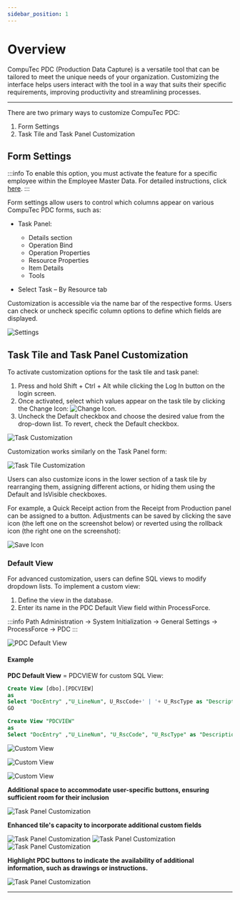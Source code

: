 ```yaml
---
sidebar_position: 1
---
```


# Overview

CompuTec PDC (Production Data Capture) is a versatile tool that can be tailored to meet the unique needs of your organization. Customizing the interface helps users interact with the tool in a way that suits their specific requirements, improving productivity and streamlining processes.

---

There are two primary ways to customize CompuTec PDC:

1. Form Settings
2. Task Tile and Task Panel Customization

## Form Settings

:::info
    To enable this option, you must activate the feature for a specific employee within the Employee Master Data. For detailed instructions, click [here](../../administrator-guide/setting-up-the-application/overview.md#requirements).
:::

Form settings allow users to control which columns appear on various CompuTec PDC forms, such as:

- Task Panel:

  - Details section
  - Operation Bind
  - Operation Properties
  - Resource Properties
  - Item Details
  - Tools
- Select Task – By Resource tab

Customization is accessible via the name bar of the respective forms. Users can check or uncheck specific column options to define which fields are displayed.

![Settings](./media/customization/pdc-customization-settings.webp)

## Task Tile and Task Panel Customization

To activate customization options for the task tile and task panel:

1. Press and hold Shift + Ctrl + Alt while clicking the Log In button on the login screen.
2. Once activated, select which values appear on the task tile by clicking the Change Icon: ![Change Icon](./media/customization/change-icon.webp).
3. Uncheck the Default checkbox and choose the desired value from the drop-down list. To revert, check the Default checkbox.

  ![Task Customization](./media/customization/task-panel-customization.webp)

Customization works similarly on the Task Panel form:

![Task Tile Customization](./media/customization/task-tile-customization.webp)

Users can also customize icons in the lower section of a task tile by rearranging them, assigning different actions, or hiding them using the Default and IsVisible checkboxes.

For example, a Quick Receipt action from the Receipt from Production panel can be assigned to a button. Adjustments can be saved by clicking the save icon (the left one on the screenshot below) or reverted using the rollback icon (the right one on the screenshot):

![Save Icon](./media/customization/save-icon.webp)

### Default View

For advanced customization, users can define SQL views to modify dropdown lists. To implement a custom view:

1. Define the view in the database.
2. Enter its name in the PDC Default View field within ProcessForce.

:::info Path
    Administration → System Initialization → General Settings → ProcessForce → PDC
:::

![PDC Default View](./media/customization/pdc-default-view.webp)

#### Example

**PDC Default View** = PDCVIEW for custom SQL View:

```sql title="MS SQL Example"
Create View [dbo].[PDCVIEW]
as
Select "DocEntry" ,"U_LineNum", U_RscCode+' | '+ U_RscType as "Description" from [@CT_PF_MOR16]
GO
```

```sql title="HANA Example"
Create View "PDCVIEW"
as
Select "DocEntry" ,"U_LineNum", "U_RscCode", "U_RscType" as "Description" from "@CT_PF_MOR16"
```

![Custom View](./media/customization/pdc-custom-view-1.webp)

![Custom View](./media/customization/pdc-custom-view-2.webp)

![Custom View](./media/customization/pdc-custom-view-3.webp)

**Additional space to accommodate user-specific buttons, ensuring sufficient room for their inclusion**

![Task Panel Customization](./media/customization/additional-space.png)

**Enhanced tile's capacity to incorporate additional custom fields**

![Task Panel Customization](./media/customization/custom-fields.png)
![Task Panel Customization](./media/customization/custom-fields-1.png)
![Task Panel Customization](./media/customization/custom-fields-2.png)

**Highlight PDC buttons to indicate the availability of additional information, such as drawings or instructions.**

![Task Panel Customization](./media/customization/pdc-buttons.png)

---
